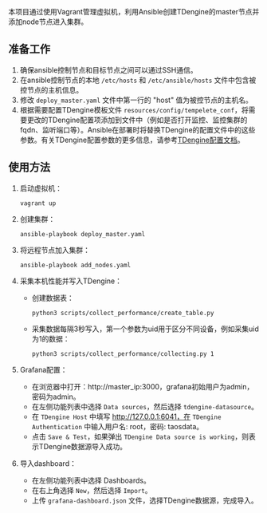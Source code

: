 

本项目通过使用Vagrant管理虚拟机，利用Ansible创建TDengine的master节点并添加node节点进入集群。

## 准备工作

1. 确保ansible控制节点和目标节点之间可以通过SSH通信。
2. 在ansible控制节点的本地 `/etc/hosts` 和 `/etc/ansible/hosts` 文件中包含被控节点的主机信息。
3. 修改 `deploy_master.yaml` 文件中第一行的 "host" 值为被控节点的主机名。
4. 根据需要配置TDengine模板文件 `resources/config/tempelete_conf`，将需要更改的TDengine配置项添加到文件中（例如是否打开监控、监控集群的fqdn、监听端口等）。Ansible在部署时将替换TDengine的配置文件中的这些参数。有关TDengine配置参数的更多信息，请参考[TDengine配置文档](https://docs.taosdata.com/reference/config)。

## 使用方法

1. 启动虚拟机：
   ```
   vagrant up
   ```

2. 创建集群：
   ```
   ansible-playbook deploy_master.yaml
   ```

3. 将远程节点加入集群：
   ```
   ansible-playbook add_nodes.yaml
   ```

4. 采集本机性能并写入TDengine：
   - 创建数据表： 
     ```
     python3 scripts/collect_performance/create_table.py
     ```
   - 采集数据每隔3秒写入，第一个参数为uid用于区分不同设备，例如采集uid为1的数据：
     ```
     python3 scripts/collect_performance/collecting.py 1
     ```

5. Grafana配置：
   - 在浏览器中打开：http://master_ip:3000，grafana初始用户为admin，密码为admin。
   - 在左侧功能列表中选择 `Data sources`，然后选择 `tdengine-datasource`。
   - 在 `TDengine Host` 中填写 http://127.0.0.1:6041，在 `TDengine Authentication` 中输入用户名: root，密码: taosdata。
   - 点击 `Save & Test`，如果弹出 `TDengine Data source is working`，则表示TDengine数据源导入成功。

6. 导入dashboard：
   - 在左侧功能列表中选择 Dashboards。
   - 在右上角选择 `New`，然后选择 `Import`。
   - 上传 `grafana-dashboard.json` 文件，选择TDengine数据源，完成导入。
